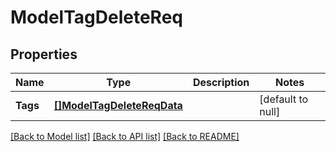 # ModelTagDeleteReq

## Properties
Name | Type | Description | Notes
------------ | ------------- | ------------- | -------------
**Tags** | [**[]ModelTagDeleteReqData**](model.TagDeleteReqData.md) |  | [default to null]

[[Back to Model list]](../README.md#documentation-for-models) [[Back to API list]](../README.md#documentation-for-api-endpoints) [[Back to README]](../README.md)


